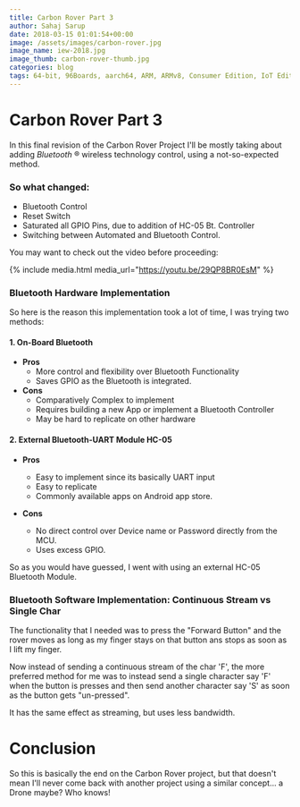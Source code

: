```yaml
---
title: Carbon Rover Part 3
author: Sahaj Sarup
date: 2018-03-15 01:01:54+00:00
image: /assets/images/carbon-rover.jpg
image_name: iew-2018.jpg
image_thumb: carbon-rover-thumb.jpg
categories: blog
tags: 64-bit, 96Boards, aarch64, ARM, ARMv8, Consumer Edition, IoT Edition, Carbon, Nitrogen, DB410c, dragonboard410c, Linaro, Linux, Zephyr, Automotive, Conference, ElectronicsForU, EFY, Machine Learning
---
```


# Carbon Rover Part 3

In this final revision of the Carbon Rover Project I'll be mostly taking about adding _Bluetooth_ ® wireless technology control, using a not-so-expected method.

### So what changed:
- Bluetooth Control
- Reset Switch
- Saturated all GPIO Pins, due to addition of HC-05 Bt. Controller
- Switching between Automated and Bluetooth Control.

You may want to check out the video before proceeding:

{% include media.html media_url="https://youtu.be/29QP8BR0EsM" %}

### Bluetooth Hardware Implementation
So here is the reason this implementation took a lot of time, I was trying two methods:

#### 1. On-Board Bluetooth
- **Pros**
  - More control and flexibility over Bluetooth Functionality
  - Saves GPIO as the Bluetooth is integrated.
- **Cons**
  - Comparatively Complex to implement
  - Requires building a new App or implement a Bluetooth Controller
  - May be hard to replicate on other hardware

#### 2. External Bluetooth-UART Module HC-05
- **Pros**
  - Easy to implement since its basically UART input
  - Easy to replicate
  - Commonly available apps on Android app store.

- **Cons**
  - No direct control over Device name or Password directly from the MCU.
  - Uses excess GPIO.

So as you would have guessed, I went with using an external HC-05 Bluetooth Module.

### Bluetooth Software Implementation: Continuous Stream vs Single Char
The functionality that I needed was to press the "Forward Button" and the rover moves as long as my finger stays on that button ans stops as soon as I lift my finger.

Now instead of sending a continuous stream of the char 'F', the more preferred method for me was to instead send a single character say 'F' when the button is presses and then send another character say 'S' as soon as the button gets "un-pressed".

It has the same effect as streaming, but uses less bandwidth.

# Conclusion
So this is basically the end on the Carbon Rover project, but that doesn't mean I'll never come back with another project using a similar concept... a Drone maybe? Who knows!
